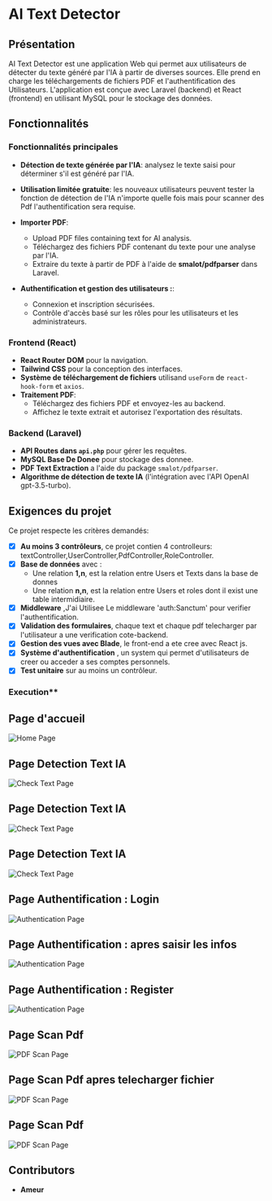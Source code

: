 # AI Text Detector

## Présentation

AI Text Detector est une application Web qui permet aux utilisateurs de détecter du texte généré par l'IA à partir de diverses sources. Elle prend en charge les téléchargements de fichiers PDF et l'authentification des Utilisateurs. L'application est conçue avec Laravel (backend) et React (frontend) en utilisant MySQL pour le stockage des données.

## Fonctionnalités

### **Fonctionnalités principales**
- **Détection de texte générée par l'IA**: analysez le texte saisi pour déterminer s'il est généré par l'IA.
- **Utilisation limitée gratuite**: les nouveaux utilisateurs peuvent tester la fonction de détection de l'IA n'importe quelle fois mais pour scanner des Pdf l'authentification sera requise.
- **Importer PDF**:
  - Upload PDF files containing text for AI analysis.
  - Téléchargez des fichiers PDF contenant du texte pour une analyse par l'IA.
  - Extraire du texte à partir de PDF à l'aide de **smalot/pdfparser** dans Laravel.

- **Authentification et gestion des utilisateurs :**:

  - Connexion et inscription sécurisées.
  - Contrôle d'accès basé sur les rôles pour les utilisateurs et les administrateurs.

### **Frontend (React)** 
- **React Router DOM** pour la navigation.
- **Tailwind CSS** pour la conception des interfaces.
- **Système de téléchargement de fichiers** utilisand `useForm` de `react-hook-form` et `axios`.
- **Traitement PDF**:
  - Téléchargez des fichiers PDF et envoyez-les au backend.
  - Affichez le texte extrait et autorisez l'exportation des résultats.

### **Backend (Laravel)**
- **API Routes dans `api.php`** pour gérer les requêtes.
- **MySQL Base De Donee** pour stockage des donnee.
- **PDF Text Extraction** a l'aide du package `smalot/pdfparser`.
- **Algorithme de détection de texte IA** (l'intégration avec l'API OpenAI gpt-3.5-turbo).

## Exigences du projet  
Ce projet respecte les critères demandés:  

- [x] **Au moins 3 contrôleurs**, ce projet contien 4 controlleurs: textController,UserController,PdfController,RoleController.  
- [x] **Base de données** avec :  
  - Une relation **1,n**, est la relation entre Users et Texts dans la base de donnes
  - Une relation **n,n**, est la relation entre Users et roles dont il exist une table intermidiaire.  
- [x] **Middleware** ,J'ai Utilisee Le middleware 'auth:Sanctum' pour verifier l'authentification.  
- [x] **Validation des formulaires**, chaque text et chaque pdf telecharger par l'utilisateur a une verification cote-backend.  
- [x] **Gestion des vues avec Blade**, le front-end a ete cree avec React js. 
- [x] **Système d'authentification** , un system qui permet d'utilisateurs de creer ou acceder a ses comptes personnels.  
- [x] **Test unitaire** sur au moins un contrôleur.  

### Execution**

## **Page d'accueil**
![Home Page](./screens/home.jpg)

## **Page Detection Text IA**
![Check Text Page](./screens/check-1.jpg)

## **Page Detection Text IA**
![Check Text Page](./screens/check-2.jpg)

## **Page Detection Text IA**
![Check Text Page](./screens/check-3.jpg)

## **Page Authentification : Login**
![Authentication Page](./screens/login-1.jpg)

## **Page Authentification : apres saisir les infos**
![Authentication Page](./screens/login-2.jpg)

## **Page Authentification : Register**
![Authentication Page](./screens/register.jpg)

## **Page Scan Pdf**
![PDF Scan Page](./screens/scan-1.jpg)

## **Page Scan Pdf apres telecharger fichier**
![PDF Scan Page](./screens/scan-3.jpg)

## **Page Scan Pdf**
![PDF Scan Page](./screens/scan-2.jpg)

## Contributors
- **Ameur**
